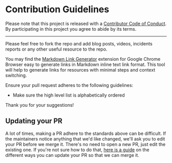 # Contribution Guidelines

Please note that this project is released with a
[Contributor Code of Conduct](code-of-conduct.md). By participating in this
project you agree to abide by its terms.

---
Please feel free to fork the repo and add blog posts, videos, incidents reports or any other useful resource to the repo.

You may find the [Markdown Link Generator](https://chrome.google.com/webstore/detail/markdown-link-generator/glnecdafikgonniihbdjneaikhcgcbhb?hl=en) extension for Google Chrome Browser easy to generate links in Markdown inline text link format. This tool will help to generate links for resources with minimal steps and context switching.

Ensure your pull request adheres to the following guidelines:

- Make sure the high level list is alphabetically ordered

Thank you for your suggestions!

## Updating your PR

A lot of times, making a PR adhere to the standards above can be difficult.
If the maintainers notice anything that we'd like changed, we'll ask you to
edit your PR before we merge it. There's no need to open a new PR, just edit
the existing one. If you're not sure how to do that,
[here is a guide](https://github.com/RichardLitt/knowledge/blob/master/github/amending-a-commit-guide.md)
on the different ways you can update your PR so that we can merge it.